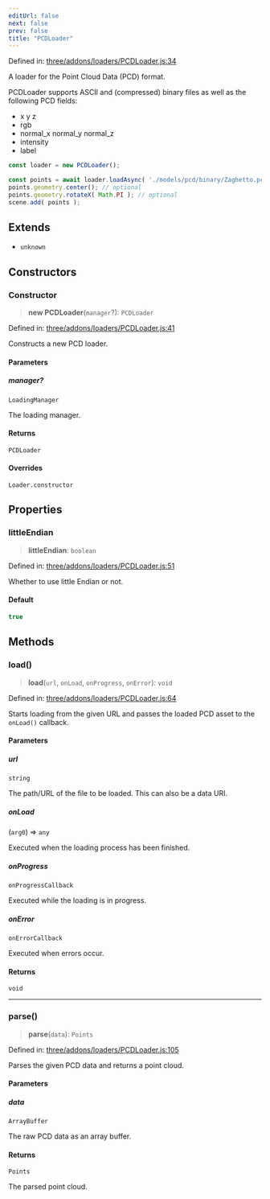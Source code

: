 ```yaml
---
editUrl: false
next: false
prev: false
title: "PCDLoader"
---
```


Defined in: [three/addons/loaders/PCDLoader.js:34](https://github.com/DefinitelyMaybe/three-i18n/blob/fa57b79433d1c349ffb23a78727299c8d4190136/three/addons/loaders/PCDLoader.js#L34)

A loader for the Point Cloud Data (PCD) format.

PCDLoader supports ASCII and (compressed) binary files as well as the following PCD fields:
- x y z
- rgb
- normal_x normal_y normal_z
- intensity
- label

```js
const loader = new PCDLoader();

const points = await loader.loadAsync( './models/pcd/binary/Zaghetto.pcd' );
points.geometry.center(); // optional
points.geometry.rotateX( Math.PI ); // optional
scene.add( points );
```

## Extends

- `unknown`

## Constructors

### Constructor

> **new PCDLoader**(`manager`?): `PCDLoader`

Defined in: [three/addons/loaders/PCDLoader.js:41](https://github.com/DefinitelyMaybe/three-i18n/blob/fa57b79433d1c349ffb23a78727299c8d4190136/three/addons/loaders/PCDLoader.js#L41)

Constructs a new PCD loader.

#### Parameters

##### manager?

`LoadingManager`

The loading manager.

#### Returns

`PCDLoader`

#### Overrides

`Loader.constructor`

## Properties

### littleEndian

> **littleEndian**: `boolean`

Defined in: [three/addons/loaders/PCDLoader.js:51](https://github.com/DefinitelyMaybe/three-i18n/blob/fa57b79433d1c349ffb23a78727299c8d4190136/three/addons/loaders/PCDLoader.js#L51)

Whether to use little Endian or not.

#### Default

```ts
true
```

## Methods

### load()

> **load**(`url`, `onLoad`, `onProgress`, `onError`): `void`

Defined in: [three/addons/loaders/PCDLoader.js:64](https://github.com/DefinitelyMaybe/three-i18n/blob/fa57b79433d1c349ffb23a78727299c8d4190136/three/addons/loaders/PCDLoader.js#L64)

Starts loading from the given URL and passes the loaded PCD asset
to the `onLoad()` callback.

#### Parameters

##### url

`string`

The path/URL of the file to be loaded. This can also be a data URI.

##### onLoad

(`arg0`) => `any`

Executed when the loading process has been finished.

##### onProgress

`onProgressCallback`

Executed while the loading is in progress.

##### onError

`onErrorCallback`

Executed when errors occur.

#### Returns

`void`

***

### parse()

> **parse**(`data`): `Points`

Defined in: [three/addons/loaders/PCDLoader.js:105](https://github.com/DefinitelyMaybe/three-i18n/blob/fa57b79433d1c349ffb23a78727299c8d4190136/three/addons/loaders/PCDLoader.js#L105)

Parses the given PCD data and returns a point cloud.

#### Parameters

##### data

`ArrayBuffer`

The raw PCD data as an array buffer.

#### Returns

`Points`

The parsed point cloud.
